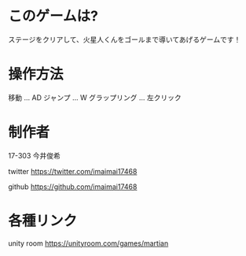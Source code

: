 # このゲームは?
ステージをクリアして、火星人くんをゴールまで導いてあげるゲームです！

# 操作方法
移動 ... AD
ジャンプ ... W
グラップリング ... 左クリック

# 制作者
17-303 今井俊希

twitter
https://twitter.com/imaimai17468

github 
https://github.com/imaimai17468

# 各種リンク

unity room
https://unityroom.com/games/martian
